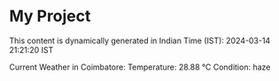 # My Project

This content is dynamically generated in Indian Time (IST): 2024-03-14 21:21:20 IST


Current Weather in Coimbatore:
Temperature: 28.88 °C
Condition: haze
